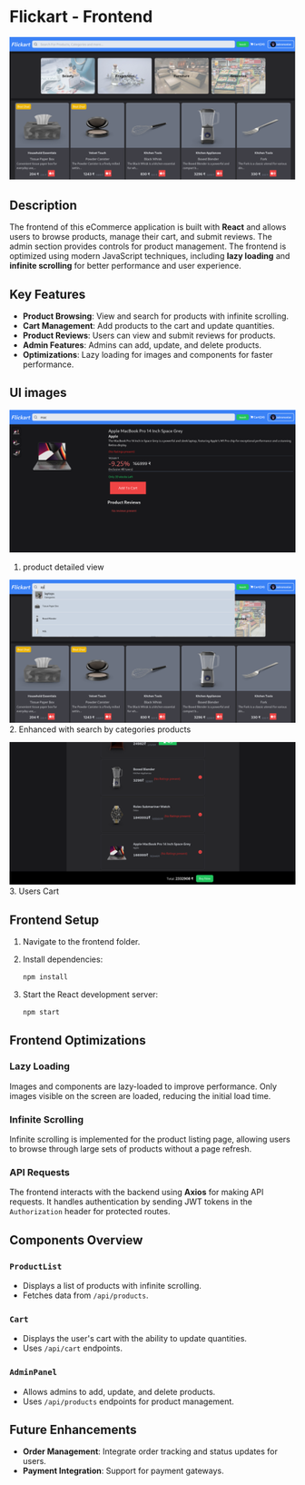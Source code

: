# Flickart - Frontend

![Project Image](../images/front.png) 

## Description

The frontend of this eCommerce application is built with **React** and allows users to browse products, manage their cart, and submit reviews. The admin section provides controls for product management. The frontend is optimized using modern JavaScript techniques, including **lazy loading** and **infinite scrolling** for better performance and user experience.

## Key Features

- **Product Browsing**: View and search for products with infinite scrolling.
- **Cart Management**: Add products to the cart and update quantities.
- **Product Reviews**: Users can view and submit reviews for products.
- **Admin Features**: Admins can add, update, and delete products.
- **Optimizations**: Lazy loading for images and components for faster performance.

## UI images

![Project Image](../images/product.png)
1. product detailed view

![Project Image](../images/search.png)
2. Enhanced with search by categories products

![Project Image](../images/cart.png)
3. Users Cart

## Frontend Setup

1. Navigate to the frontend folder.
2. Install dependencies:

    ```bash
    npm install
    ```

3. Start the React development server:

    ```bash
    npm start
    ```

## Frontend Optimizations

### Lazy Loading

Images and components are lazy-loaded to improve performance. Only images visible on the screen are loaded, reducing the initial load time.

### Infinite Scrolling

Infinite scrolling is implemented for the product listing page, allowing users to browse through large sets of products without a page refresh.

### API Requests

The frontend interacts with the backend using **Axios** for making API requests. It handles authentication by sending JWT tokens in the `Authorization` header for protected routes.

## Components Overview

### `ProductList`

- Displays a list of products with infinite scrolling.
- Fetches data from `/api/products`.

### `Cart`

- Displays the user's cart with the ability to update quantities.
- Uses `/api/cart` endpoints.

### `AdminPanel`

- Allows admins to add, update, and delete products.
- Uses `/api/products` endpoints for product management.

## Future Enhancements

- **Order Management**: Integrate order tracking and status updates for users.
- **Payment Integration**: Support for payment gateways.
